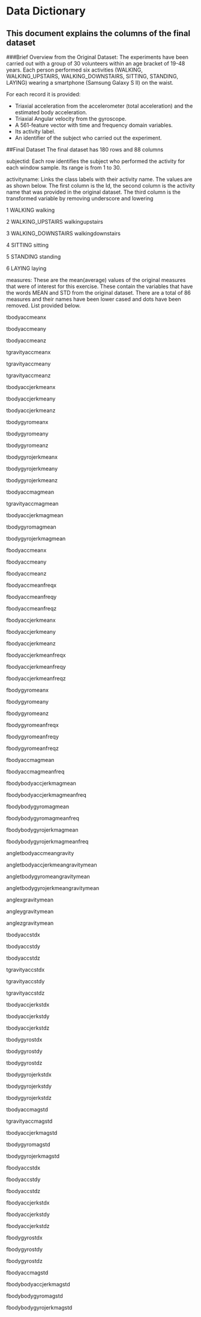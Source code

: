 #                                             Data Dictionary

##    This document explains the columns of the final dataset

###Brief Overview from the Original Dataset:
The experiments have been carried out with a group of 30 volunteers within an age bracket of 19-48 years. Each person performed six activities (WALKING, WALKING_UPSTAIRS, WALKING_DOWNSTAIRS, SITTING, STANDING, LAYING) wearing a smartphone (Samsung Galaxy S II) on the waist.

For each record it is provided:

- Triaxial acceleration from the accelerometer (total acceleration) and the estimated body acceleration.
- Triaxial Angular velocity from the gyroscope. 
- A 561-feature vector with time and frequency domain variables. 
- Its activity label. 
- An identifier of the subject who carried out the experiment.

##Final Dataset
The final dataset has 180 rows and 88 columns

subjectid: Each row identifies the subject who performed the activity for each window sample. Its range is from 1 to 30. 

activityname: Links the class labels with their activity name. The values are as shown below. The first column is the Id, the second column is the activity name that was provided in the original dataset. The third column is the transformed variable by removing underscore and lowering

1 WALKING walking

2 WALKING_UPSTAIRS  walkingupstairs

3 WALKING_DOWNSTAIRS  walkingdownstairs

4 SITTING sitting

5 STANDING  standing

6 LAYING  laying

measures: These are the mean(average) values of the original measures that were of interest for this exercise. These contain the variables that have the words MEAN and STD from the original dataset. There are a total of 86 measures and their names have been lower cased and dots have been removed. List provided below.


tbodyaccmeanx

tbodyaccmeany

tbodyaccmeanz

tgravityaccmeanx

tgravityaccmeany

tgravityaccmeanz

tbodyaccjerkmeanx

tbodyaccjerkmeany

tbodyaccjerkmeanz

tbodygyromeanx

tbodygyromeany

tbodygyromeanz

tbodygyrojerkmeanx

tbodygyrojerkmeany

tbodygyrojerkmeanz

tbodyaccmagmean

tgravityaccmagmean

tbodyaccjerkmagmean

tbodygyromagmean

tbodygyrojerkmagmean

fbodyaccmeanx

fbodyaccmeany

fbodyaccmeanz

fbodyaccmeanfreqx

fbodyaccmeanfreqy

fbodyaccmeanfreqz

fbodyaccjerkmeanx

fbodyaccjerkmeany

fbodyaccjerkmeanz

fbodyaccjerkmeanfreqx

fbodyaccjerkmeanfreqy

fbodyaccjerkmeanfreqz

fbodygyromeanx

fbodygyromeany

fbodygyromeanz

fbodygyromeanfreqx

fbodygyromeanfreqy

fbodygyromeanfreqz

fbodyaccmagmean

fbodyaccmagmeanfreq

fbodybodyaccjerkmagmean

fbodybodyaccjerkmagmeanfreq

fbodybodygyromagmean

fbodybodygyromagmeanfreq

fbodybodygyrojerkmagmean

fbodybodygyrojerkmagmeanfreq

angletbodyaccmeangravity

angletbodyaccjerkmeangravitymean

angletbodygyromeangravitymean

angletbodygyrojerkmeangravitymean

anglexgravitymean

angleygravitymean

anglezgravitymean

tbodyaccstdx

tbodyaccstdy

tbodyaccstdz

tgravityaccstdx

tgravityaccstdy

tgravityaccstdz

tbodyaccjerkstdx

tbodyaccjerkstdy

tbodyaccjerkstdz

tbodygyrostdx

tbodygyrostdy

tbodygyrostdz

tbodygyrojerkstdx

tbodygyrojerkstdy

tbodygyrojerkstdz

tbodyaccmagstd

tgravityaccmagstd

tbodyaccjerkmagstd

tbodygyromagstd

tbodygyrojerkmagstd

fbodyaccstdx

fbodyaccstdy

fbodyaccstdz

fbodyaccjerkstdx

fbodyaccjerkstdy

fbodyaccjerkstdz

fbodygyrostdx

fbodygyrostdy

fbodygyrostdz

fbodyaccmagstd

fbodybodyaccjerkmagstd

fbodybodygyromagstd

fbodybodygyrojerkmagstd

